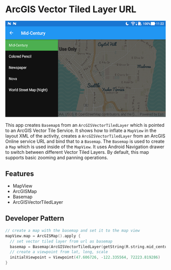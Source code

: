# ArcGIS Vector Tiled Layer URL

![ArcGIS VectorTiledLayer](arcgis-vectortiledlayer.png)

This app creates `Basemap`s from an `ArcGISVectorTiledLayer` which is pointed to an ArcGIS Vector Tile Service.
It shows how to inflate a `MapView` in the layout XML of the activity, creates a `ArcGISVectorTiledLayer` from an ArcGIS Online service URL and bind that to a `Basemap`.  The `Basemap` is used to create a `Map` which is used inside of the `MapView`. It uses Android Navigation drawer to switch between different Vector Tiled Layers. By default, this map supports basic zooming and panning operations.

## Features
* MapView
* ArcGISMap
* Basemap
* ArcGISVectorTiledLayer

## Developer Pattern
```kotlin
// create a map with the basemap and set it to the map view
mapView.map = ArcGISMap().apply {
  // set vector tiled layer from url as basemap
  basemap = Basemap(ArcGISVectorTiledLayer(getString(R.string.mid_century_url)))
  // create a viewpoint from lat, long, scale
  initialViewpoint = Viewpoint(47.606726, -122.335564, 72223.819286)
}
```
